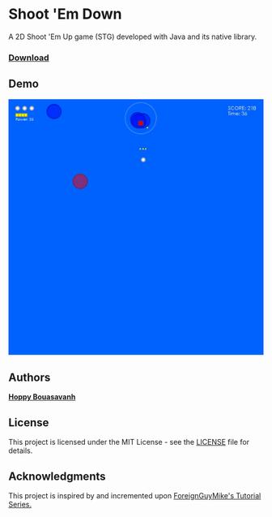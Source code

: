 # Shoot 'Em Down 
A 2D Shoot 'Em Up game (STG) developed with Java and its native library.

### [Download](https://github.com/NERDYLIZARD/shoot-em-down/releases/download/1.0.0/Shoot-em-down-v1.0.0.jar)

## Demo
![Demo](https://github.com/NERDYLIZARD/shoot-em-down/blob/upload-gif-file/shoot-em-down-demo.gif?raw=true "Demo")

## Authors

[**Hoppy Bouasavanh**](https://github.com/NERDYLIZARD)

## License

This project is licensed under the MIT License - see the [LICENSE](LICENSE) file for details.

## Acknowledgments

This project is inspired by and incremented upon [ForeignGuyMike's Tutorial Series.](https://www.youtube.com/watch?v=d3BuJcKoljU&index=1&list=PLmvW6ySfN8MltklR5ov3CxPr_G6md5J45)
